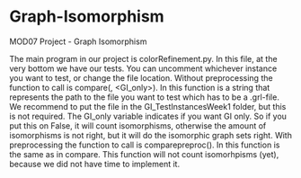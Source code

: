 # Graph-Isomorphism
MOD07 Project - Graph Isomorphism

The main program in our project is colorRefinement.py. In this file, at the very bottom we have our tests. You can uncomment whichever instance you want to test, or change the file location.
Without preprocessing the function to call is compare(<path>, <GI_only>). In this function <path> is a string that represents the path to the file you want to test which has to be a .grl-file. We recommend to put the file in the GI_TestInstancesWeek1 folder, but this is not required. The GI_only variable indicates if you want GI only. So if you put this on False, it will count isomorphisms, otherwise the amount of isomorphisms is not right, but it will do the isomorphic graph sets right.
With preprocessing the function to call is comparepreproc(<path>). In this function <path> is the same as in compare. This function will not count isomorhpisms (yet), because we did not have time to implement it.
